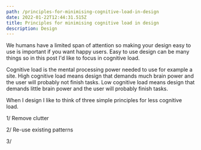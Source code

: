 ```yaml
---
path: /principles-for-minimising-cognitive-load-in-design
date: 2022-01-22T12:44:31.515Z
title: Principles for minimising cognitive load in design
description: Design
---
```

We humans have a limited span of attention so making your design easy to use is important if you want happy users. Easy to use design can be many things so in this post I'd like to focus in cognitive load.

Cognitive load is the mental processing power needed to use for example a site. High cognitive load means design that demands much brain power and the user will probably not finish tasks. Low cognitive load means design that demands little brain power and the user will probably finish tasks. 

When I design I like to think of three simple principles for less cognitive load. 

1/ Remove clutter

2/ Re-use existing patterns

3/